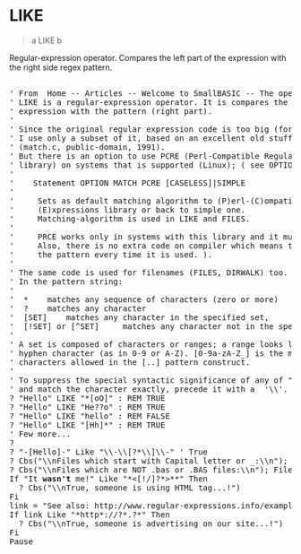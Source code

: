# LIKE

> a LIKE b

Regular-expression operator. Compares the left part of the expression with the right side regex pattern.

<pre>

' From  Home -- Articles -- Welcome to SmallBASIC -- The operator LIKE :
' LIKE is a regular-expression operator. It is compares the left part of the
' expression with the pattern (right part).
'
' Since the original regular expression code is too big (for handhelds),
' I use only a subset of it, based on an excellent old stuff by J. Kercheval
' (match.c, public-domain, 1991).
' But there is an option to use PCRE (Perl-Compatible Regular Expression
' library) on systems that is supported (Linux); ( see OPTION:
'
'    Statement OPTION MATCH PCRE [CASELESS]|SIMPLE
'
'     Sets as default matching algorithm to (P)erl-(C)ompatible (R)egular
'     (E)xpressions library or back to simple one.
'     Matching-algorithm is used in LIKE and FILES.
'
'     PRCE works only in systems with this library and it must be linked with.
'     Also, there is no extra code on compiler which means that SB compiles
'     the pattern every time it is used. ).
'
' The same code is used for filenames (FILES, DIRWALK) too.
' In the pattern string:
'
'  * 	matches any sequence of characters (zero or more)
'  ? 	matches any character
'  [SET] 	matches any character in the specified set,
'  [!SET] or [^SET] 	matches any character not in the specified set.
'
' A set is composed of characters or ranges; a range looks like character
' hyphen character (as in 0-9 or A-Z). [0-9a-zA-Z_] is the minimal set of
' characters allowed in the [..] pattern construct.
'
' To suppress the special syntactic significance of any of "[]*?!^-\\",
' and match the character exactly, precede it with a  '\\'.
? "Hello" LIKE "*[oO]" : REM TRUE
? "Hello" LIKE "He??o" : REM TRUE
? "Hello" LIKE "hello" : REM FALSE
? "Hello" LIKE "[Hh]*" : REM TRUE
' Few more...
?
? "-[Hello]-" Like "\\-\\[?*\\]\\-" ' True
? Cbs("\\nFiles which start with Capital letter or _:\\n"); Files("[A-Z_]*")
? Cbs("\\nFiles which are NOT .bas or .BAS files:\\n"); Files("*[!.bas][!.BAS]")
If "It <strong>wasn't</strong> me!" Like "*<[!/]?*>*</?*>*" Then
  ? Cbs("\\nTrue, someone is using HTML tag...!")
Fi
link = "See also: http://www.regular-expressions.info/examples.html for demos."
If link Like "*http*://?*.?*" Then
  ? Cbs("\\nTrue, someone is advertising on our site...!")
Fi
Pause

</pre>

